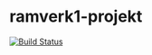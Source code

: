 # ramverk1-projekt

[![Build Status](https://travis-ci.org/OllieJohnsson/ramverk1-projekt.svg?branch=master)](https://travis-ci.org/OllieJohnsson/ramverk1-projekt)
